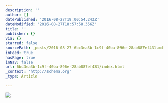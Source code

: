 ```yaml
---
description: ''
author: []
datePublished: '2016-08-27T19:00:54.243Z'
dateModified: '2016-08-27T18:57:58.356Z'
title: ''
publisher: {}
via: {}
starred: false
sourcePath: _posts/2016-08-27-6bc3ea3b-1c9f-40ba-896e-28ab887ef431.md
inFeed: true
hasPage: true
inNav: false
url: 6bc3ea3b-1c9f-40ba-896e-28ab887ef431/index.html
_context: 'http://schema.org'
_type: Article

---
```

![](https://the-grid-user-content.s3-us-west-2.amazonaws.com/0ba51fa9-5395-464b-8e46-2b5642f78011.jpg)